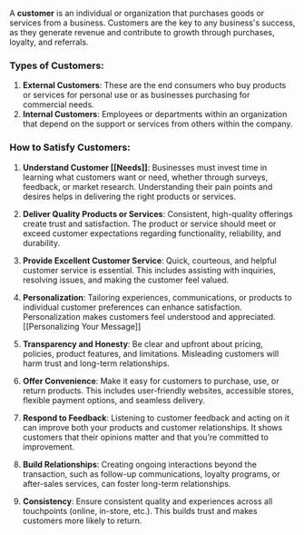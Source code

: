 A **customer** is an individual or organization that purchases goods or services from a business. Customers are the key to any business's success, as they generate revenue and contribute to growth through purchases, loyalty, and referrals.

### Types of Customers:

1. **External Customers**: These are the end consumers who buy products or services for personal use or as businesses purchasing for commercial needs.
2. **Internal Customers**: Employees or departments within an organization that depend on the support or services from others within the company.

### How to Satisfy Customers:

1. **Understand Customer [[Needs]]**: Businesses must invest time in learning what customers want or need, whether through surveys, feedback, or market research. Understanding their pain points and desires helps in delivering the right products or services.

2. **Deliver Quality Products or Services**: Consistent, high-quality offerings create trust and satisfaction. The product or service should meet or exceed customer expectations regarding functionality, reliability, and durability.

3. **Provide Excellent Customer Service**: Quick, courteous, and helpful customer service is essential. This includes assisting with inquiries, resolving issues, and making the customer feel valued.

4. **Personalization**: Tailoring experiences, communications, or products to individual customer preferences can enhance satisfaction. Personalization makes customers feel understood and appreciated. [[Personalizing Your Message]]

5. **Transparency and Honesty**: Be clear and upfront about pricing, policies, product features, and limitations. Misleading customers will harm trust and long-term relationships.

6. **Offer Convenience**: Make it easy for customers to purchase, use, or return products. This includes user-friendly websites, accessible stores, flexible payment options, and seamless delivery.

7. **Respond to Feedback**: Listening to customer feedback and acting on it can improve both your products and customer relationships. It shows customers that their opinions matter and that you’re committed to improvement.

8. **Build Relationships**: Creating ongoing interactions beyond the transaction, such as follow-up communications, loyalty programs, or after-sales services, can foster long-term relationships. 

9. **Consistency**: Ensure consistent quality and experiences across all touchpoints (online, in-store, etc.). This builds trust and makes customers more likely to return.
